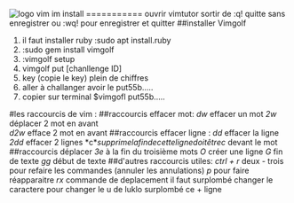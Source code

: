 ![logo vim](https://www.google.com/url?sa=i&rct=j&q=&esrc=s&source=images&cd=&cad=rja&uact=8&ved=2ahUKEwin24qYg__eAhVGaBoKHZbjC3QQjRx6BAgBEAU&url=https%3A%2F%2Fwww.xaprb.com%2Fblog%2F2014%2F04%2F15%2Fsublime-text-vim-go%2F&psig=AOvVaw2YC2ubgwjjGDRNH6cwW2SW&ust=1543767068938645)
im install ===========
ouvrir vimtutor
sortir de :q! quitte sans enregistrer   ou   :wq!    pour enregistrer et quitter
##installer Vimgolf
  1. il faut installer ruby :sudo apt install.ruby
  2. :sudo gem install vimgolf
  3. :vimgolf setup
  4. vimgolf put    [chanllenge ID]
  5. key (copie le key) plein de chiffres
  6. aller à challanger  avoir le put55b…..
  7. copier sur terminal $vimgofl put55b…..


#les raccourcis de  vim  :
##raccourcis effacer mot:
*dw*            effacer un mot
*2w*            déplacer 2 mot en avant    
*d2w*           efface 2 mot en avant 
##raccourcis effacer ligne :
*dd*            effacer la ligne
*2dd*           effacer 2 lignes
*c$*            supprime la fin de cette ligne doit être  c$  devant le mot
##raccourcis déplacer
*3e*            à la fin du troisième mots
*O*             créer une ligne
*G*		fin de texte
*gg*		début de texte
##d'autres raccourcis utiles:
*ctrl + r*       deux - trois pour refaire les commandes  (annuler les annulations)
*p*		 pour faire réapparaitre
*rx*		 commande de deplacement il faut surplombé  changer le caractere 
		 pour changer le u de luklo  surplombé   ce + ligne

